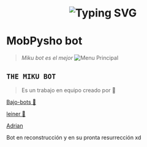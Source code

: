 <h1 align="center">
  <img src="https://readme-typing-svg.herokuapp.com?font=Fira+Code&size=40&pause=500&color=00F7FF&center=true&vCenter=true&width=500&lines=👑+¡HOLA,+SOY+THEMIKU-BOT!+🔥" alt="Typing SVG">
</h1>


<h1>MobPysho bot</h1>

> *Miku bot es el mejor*
![Menu Principal](https://qu.ax/eJBzU.jpg)

## **`THE MIKU BOT`**
> Es un trabajo en equipo creado por 💫

[Bajo-bots 🚀](https://Wa.me/573162402768)


[leiner 👑](https://Wa.me/573216372270)


[Adrian](https://Wa.me/595976126756)


Bot en reconstrucción y en su pronta resurrección xd
